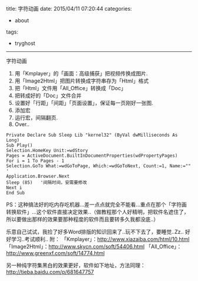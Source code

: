 title: 字符动画
date: 2015/04/11 07:20:44
categories:

 - about 


tags:

- tryghost

---

字符动画

 1. 用「Kmplayer」的「画面：高级捕获」把视频传换成图片.
 2. 用「Image2Html」把图片转换成字符串存为「Html」格式
 3. 把「Html」文件用「All_Office」转换成「Doc」
 4. 把转成好的「Doc」文件合并
 5. 设置好「行距」「间距」「页面设置」，保证每一页刚好一张图.
 6. 添加宏
 7. 运行宏，间隔翻页.
 8. Over..
```
Private Declare Sub Sleep Lib "kernel32" (ByVal dwMilliseconds As Long)
Sub Play()
Selection.HomeKey Unit:=wdStory
Pages = ActiveDocument.BuiltInDocumentProperties(wdPropertyPages)
For i = 1 To Pages - 1
Selection.GoTo What:=wdGoToPage, Which:=wdGoToNext, Count:=1, Name:="" '
Application.Browser.Next
Sleep (85)   '间隔时间，安需要修改
Next i
End Sub
```



PS：这种搞法好的吃内存吃机器…差一点点就完全不能看…重点在那个「字符画转换软件」…这个软件直接决定效果..（做教程那个人好精明，把软件名遮住了，所以要做出那样的效果要那种程度的软件而且要转多久我都没底..）

乐意自己试试，我捡了好多Word排版的知识回来了..玩不下去了，要睡觉..Zz..
好好学习..考试顺利..
附：
「Kmplayer」：http://www.xiazaiba.com/html/10.html
「Image2Html」：http://www.skycn.com/soft/54406.html
「All_Office」：http://www.greenxf.com/soft/14774.html

另一种纯字符集黑白的效果更好，软件如下地址，方法同理：
http://tieba.baidu.com/p/681647757 



